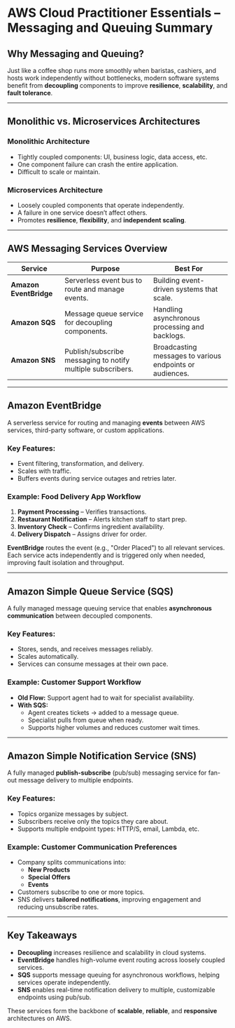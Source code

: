 # AWS Cloud Practitioner Essentials – Messaging and Queuing Summary

## Why Messaging and Queuing?

Just like a coffee shop runs more smoothly when baristas, cashiers, and hosts work independently without bottlenecks, modern software systems benefit from **decoupling** components to improve **resilience**, **scalability**, and **fault tolerance**.

---

## Monolithic vs. Microservices Architectures

### Monolithic Architecture
- Tightly coupled components: UI, business logic, data access, etc.
- One component failure can crash the entire application.
- Difficult to scale or maintain.

### Microservices Architecture
- Loosely coupled components that operate independently.
- A failure in one service doesn’t affect others.
- Promotes **resilience**, **flexibility**, and **independent scaling**.

---

## AWS Messaging Services Overview

| Service        | Purpose                                                        | Best For                                                  |
|----------------|----------------------------------------------------------------|------------------------------------------------------------|
| **Amazon EventBridge** | Serverless event bus to route and manage events.             | Building event-driven systems that scale.                  |
| **Amazon SQS**        | Message queue service for decoupling components.           | Handling asynchronous processing and backlogs.             |
| **Amazon SNS**        | Publish/subscribe messaging to notify multiple subscribers. | Broadcasting messages to various endpoints or audiences.   |

---

## Amazon EventBridge

A serverless service for routing and managing **events** between AWS services, third-party software, or custom applications.

### Key Features:
- Event filtering, transformation, and delivery.
- Scales with traffic.
- Buffers events during service outages and retries later.

### Example: Food Delivery App Workflow
1. **Payment Processing** – Verifies transactions.
2. **Restaurant Notification** – Alerts kitchen staff to start prep.
3. **Inventory Check** – Confirms ingredient availability.
4. **Delivery Dispatch** – Assigns driver for order.

**EventBridge** routes the event (e.g., "Order Placed") to all relevant services. Each service acts independently and is triggered only when needed, improving fault isolation and throughput.

---

## Amazon Simple Queue Service (SQS)

A fully managed message queuing service that enables **asynchronous communication** between decoupled components.

### Key Features:
- Stores, sends, and receives messages reliably.
- Scales automatically.
- Services can consume messages at their own pace.

### Example: Customer Support Workflow
- **Old Flow:** Support agent had to wait for specialist availability.
- **With SQS:**
  - Agent creates tickets → added to a message queue.
  - Specialist pulls from queue when ready.
  - Supports higher volumes and reduces customer wait times.

---

## Amazon Simple Notification Service (SNS)

A fully managed **publish-subscribe** (pub/sub) messaging service for fan-out message delivery to multiple endpoints.

### Key Features:
- Topics organize messages by subject.
- Subscribers receive only the topics they care about.
- Supports multiple endpoint types: HTTP/S, email, Lambda, etc.

### Example: Customer Communication Preferences
- Company splits communications into:
  - **New Products**
  - **Special Offers**
  - **Events**
- Customers subscribe to one or more topics.
- SNS delivers **tailored notifications**, improving engagement and reducing unsubscribe rates.

---

## Key Takeaways

- **Decoupling** increases resilience and scalability in cloud systems.
- **EventBridge** handles high-volume event routing across loosely coupled services.
- **SQS** supports message queuing for asynchronous workflows, helping services operate independently.
- **SNS** enables real-time notification delivery to multiple, customizable endpoints using pub/sub.

These services form the backbone of **scalable**, **reliable**, and **responsive** architectures on AWS.

